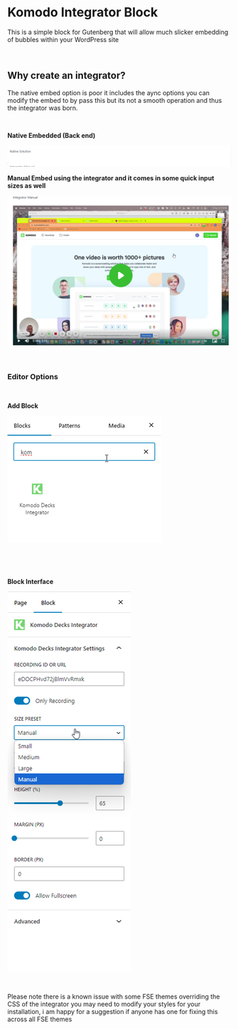 Komodo Integrator Block
=======================

This is a simple block for Gutenberg that will allow much slicker embedding of
bubbles within your WordPress site

 

Why create an integrator?
-------------------------

The native embed option is poor it includes the aync options you can modify the
embed to by pass this but its not a smooth operation and thus the integrator was
born.

 

**Native Embedded (Back end)**

![](https://github.com/stingray82/repo-images/raw/main/komodo-intergrator-block/Native-block-editor.png)

**Manual Embed using the integrator and it comes in some quick input sizes as
well**

![](https://github.com/stingray82/repo-images/raw/main/komodo-intergrator-block/Intergrator.png)

 

### Editor Options

 

**Add Block**

![](https://github.com/stingray82/repo-images/raw/main/komodo-intergrator-block/Block.png)

 

 

**Block Interface**

![](https://github.com/stingray82/repo-images/raw/main/komodo-intergrator-block/block-options.png)

 

Please note there is a known issue with some FSE themes overriding the CSS of
the integrator you may need to modify your styles for your installation, i am
happy for a suggestion if anyone has one for fixing this across all FSE themes
